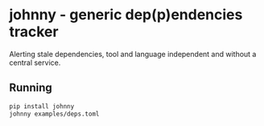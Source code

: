 johnny - generic dep(p)endencies tracker
========================================

Alerting stale dependencies, tool and language independent and without a central
service.

Running
-------

```bash
pip install johnny
johnny examples/deps.toml
```
